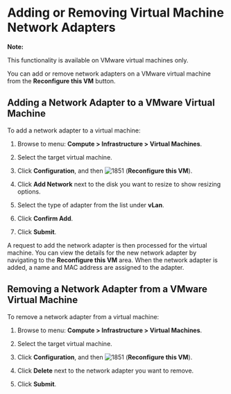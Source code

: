 # Adding or Removing Virtual Machine Network Adapters

**Note:**

This functionality is available on VMware virtual machines only.

You can add or remove network adapters on a VMware virtual machine from
the **Reconfigure this VM** button.

## Adding a Network Adapter to a VMware Virtual Machine

To add a network adapter to a virtual machine:

1.  Browse to menu: **Compute > Infrastructure > Virtual Machines**.

2.  Select the target virtual machine.

3.  Click **Configuration**, and then
    ![1851](../images/1851.png) (**Reconfigure this VM**).

4.  Click **Add Network** next to the disk you want to resize to show
    resizing options.

5.  Select the type of adapter from the list under **vLan**.

6.  Click **Confirm Add**.

7.  Click **Submit**.

A request to add the network adapter is then processed for the virtual
machine. You can view the details for the new network adapter by
navigating to the **Reconfigure this VM** area. When the network adapter
is added, a name and MAC address are assigned to the adapter.

## Removing a Network Adapter from a VMware Virtual Machine

To remove a network adapter from a virtual machine:

1.  Browse to menu: **Compute > Infrastructure > Virtual Machines**.

2.  Select the target virtual machine.

3.  Click **Configuration**, and then
    ![1851](../images/1851.png) (**Reconfigure this VM**).

4.  Click **Delete** next to the network adapter you want to remove.

5.  Click **Submit**.
